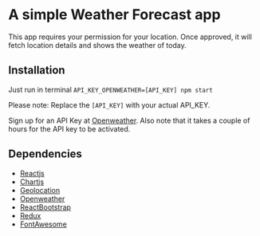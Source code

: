 # A simple Weather Forecast app

This app requires your permission for your location. Once approved, it will fetch location details and shows the weather of today.

## Installation

Just run in terminal `API_KEY_OPENWEATHER=[API_KEY] npm start`

Please note: Replace the `[API_KEY]` with your actual API_KEY.

Sign up for an API Key at [Openweather](https://home.openweathermap.org/). Also note that it takes a couple of hours for the API key to be activated.

## Dependencies

- [Reactjs](https://react.dev/)
- [Chartjs](https://www.chartjs.org/docs/latest/charts/line.html)
- [Geolocation](https://developer.mozilla.org/en-US/docs/Web/API/Navigator/geolocation)
- [Openweather](https://home.openweathermap.org/)
- [ReactBootstrap](https://react-bootstrap.netlify.app)
- [Redux](https://redux.js.org/)
- [FontAwesome](https://fontawesome.com)
